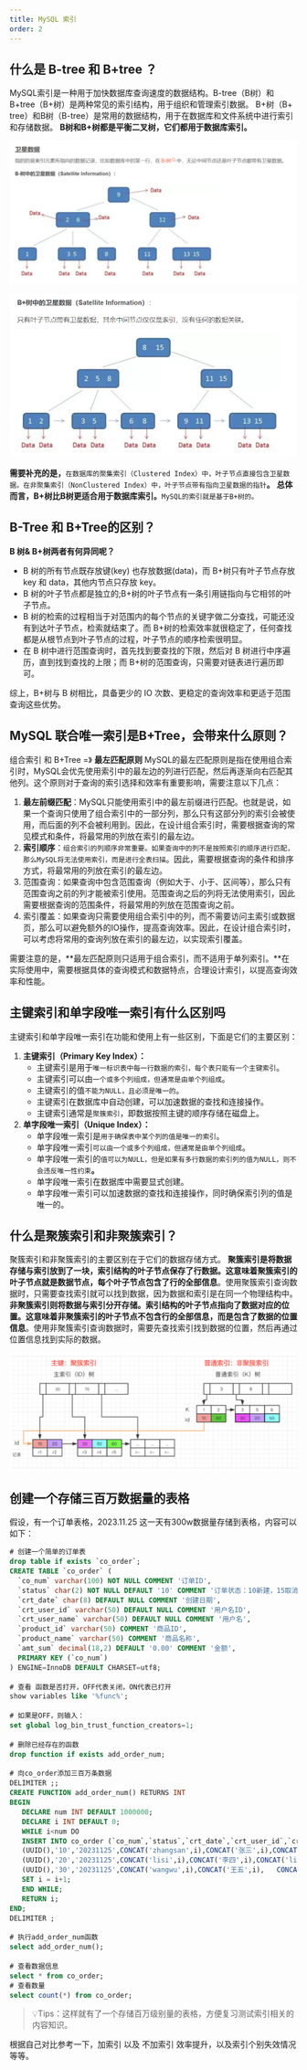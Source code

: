 ```yaml
---
title: MySQL 索引
order: 2
---
```


## 什么是 B-tree 和 B+tree ？
MySQL索引是一种用于加快数据库查询速度的数据结构。B-tree（B树）和B+tree（B+树）是两种常见的索引结构，用于组织和管理索引数据。
B+树（B+ tree）和B树（B-tree）是常用的数据结构，用于在数据库和文件系统中进行索引和存储数据。
**B树和B+树都是平衡二叉树，它们都用于数据库索引。**

![image-20250122141253770](https://raw.githubusercontent.com/xupengboo/xupengboo-picture/main/img/image-20250122141253770.png)

![image-20250122141306910](https://raw.githubusercontent.com/xupengboo/xupengboo-picture/main/img/image-20250122141306910.png)

**需要补充的是，**`在数据库的聚集索引（Clustered Index）中，叶子节点直接包含卫星数据。在非聚集索引（NonClustered Index）中，叶子节点带有指向卫星数据的指针`**。**
**总体而言，B+树比B树更适合用于数据库索引。**`MySQL的索引就是基于B+树的。`

## B-Tree 和 B+Tree的区别？
**B 树& B+树两者有何异同呢？**

- B 树的所有节点既存放键(key) 也存放数据(data)，而 B+树只有叶子节点存放 key 和 data，其他内节点只存放 key。
- B 树的叶子节点都是独立的;B+树的叶子节点有一条引用链指向与它相邻的叶子节点。
- B 树的检索的过程相当于对范围内的每个节点的关键字做二分查找，可能还没有到达叶子节点，检索就结束了。而 B+树的检索效率就很稳定了，任何查找都是从根节点到叶子节点的过程，叶子节点的顺序检索很明显。
- 在 B 树中进行范围查询时，首先找到要查找的下限，然后对 B 树进行中序遍历，直到找到查找的上限；而 B+树的范围查询，只需要对链表进行遍历即可。

综上，B+树与 B 树相比，具备更少的 IO 次数、更稳定的查询效率和更适于范围查询这些优势。
## MySQL 联合唯一索引是B+Tree，会带来什么原则？
组合索引 和 B+Tree =》 **最左匹配原则**
MySQL的最左匹配原则是指在使用组合索引时，MySQL会优先使用索引中的最左边的列进行匹配，然后再逐渐向右匹配其他列。这个原则对于查询的索引选择和效率有重要影响，需要注意以下几点：

1. **最左前缀匹配**：MySQL只能使用索引中的最左前缀进行匹配。也就是说，如果一个查询只使用了组合索引中的一部分列，那么只有这部分列的索引会被使用，而后面的列不会被利用到。因此，在设计组合索引时，需要根据查询的常见模式和条件，将最常用的列放在索引的最左边。
2. **索引顺序**：`组合索引的列顺序非常重要。如果查询中的列不是按照索引的顺序进行匹配，那么MySQL将无法使用索引，而是进行全表扫描`。因此，需要根据查询的条件和排序方式，将最常用的列放在索引的最左边。
3. 范围查询：如果查询中包含范围查询（例如大于、小于、区间等），那么只有范围查询之前的列才能被索引使用。范围查询之后的列将无法使用索引，因此需要根据查询的范围条件，将最常用的列放在范围查询之前。
4. 索引覆盖：如果查询只需要使用组合索引中的列，而不需要访问主索引或数据页，那么可以避免额外的IO操作，提高查询效率。因此，在设计组合索引时，可以考虑将常用的查询列放在索引的最左边，以实现索引覆盖。

需要注意的是，**最左匹配原则只适用于组合索引，而不适用于单列索引。**在实际使用中，需要根据具体的查询模式和数据特点，合理设计索引，以提高查询效率和性能。
## 主键索引和单字段唯一索引有什么区别吗
主键索引和单字段唯一索引在功能和使用上有一些区别，下面是它们的主要区别：

1. **主键索引（Primary Key Index）：**
   - 主键索引是用于`唯一标识表中每一行数据的索引，每个表只能有一个主键索引`。
   - 主键索引可以由`一个或多个列组成，但通常是由单个列组成`。
   - 主键索引的值`不能为NULL，且必须是唯一的`。
   - 主键索引在数据库中自动创建，可以加速数据的查找和连接操作。
   - 主键索引通常是`聚簇索引`，即数据按照主键的顺序存储在磁盘上。
2. **单字段唯一索引（Unique Index）：**
   - 单字段唯一索引是`用于确保表中某个列的值是唯一的索引`。
   - 单字段唯一索引`可以由一个或多个列组成，但通常是由单个列组成`。
   - 单字段唯一索引的`值可以为NULL，但是如果有多行数据的索引列的值为NULL，则不会违反唯一性约束`**。**
   - 单字段唯一索引在数据库中需要显式创建。
   - 单字段唯一索引可以加速数据的查找和连接操作，同时确保索引列的值是唯一的。
## 什么是聚簇索引和非聚簇索引？
聚簇索引和非聚簇索引的主要区别在于它们的数据存储方式。
**聚簇索引是将数据存储与索引放到了一块，索引结构的叶子节点保存了行数据。这意味着聚簇索引的叶子节点就是数据节点，每个叶子节点包含了行的全部信息**。使用聚簇索引查询数据时，只需要查找索引就可以找到数据，因为数据和索引是在同一个物理结构中。
**非聚簇索引则将数据与索引分开存储。索引结构的叶子节点指向了数据对应的位置。这意味着非聚簇索引的叶子节点不包含行的全部信息，而是包含了数据的位置信息**。使用非聚簇索引查询数据时，需要先查找索引找到数据的位置，然后再通过位置信息找到实际的数据。

![image-20250122141316011](https://raw.githubusercontent.com/xupengboo/xupengboo-picture/main/img/image-20250122141316011.png)

## 创建一个存储三百万数据量的表格
假设，有一个订单表格，2023.11.25 这一天有300w数据量存储到表格，内容可以如下：
```sql
# 创建一个简单的订单表
drop table if exists `co_order`;
CREATE TABLE `co_order` (
  `co_num` varchar(100) NOT NULL COMMENT '订单ID',
  `status` char(2) NOT NULL DEFAULT '10' COMMENT '订单状态：10新建，15取消，20已支付，30已完成',
  `crt_date` char(8) DEFAULT NULL COMMENT '创建日期',
  `crt_user_id` varchar(50) DEFAULT NULL COMMENT '用户名ID',
  `crt_user_name` varchar(50) DEFAULT NULL COMMENT '用户名',
  `product_id` varchar(50) COMMENT '商品ID',
  `product_name` varchar(50) COMMENT '商品名称',
  `amt_sum` decimal(18,2) DEFAULT '0.00' COMMENT '金额',
  PRIMARY KEY (`co_num`)
) ENGINE=InnoDB DEFAULT CHARSET=utf8;

# 查看 函数是否打开，OFF代表关闭，ON代表已打开
show variables like '%func%';

# 如果是OFF，则输入：
set global log_bin_trust_function_creators=1;

# 删除已经存在的函数
drop function if exists add_order_num;

# 向co_order添加三百万条数据
DELIMITER ;;  
CREATE FUNCTION add_order_num() RETURNS INT
BEGIN
   DECLARE num INT DEFAULT 1000000;
   DECLARE i INT DEFAULT 0;
   WHILE i<num DO
   INSERT INTO co_order (`co_num`,`status`,`crt_date`,`crt_user_id`,`crt_user_name`,`product_id`,`product_name`,`amt_sum`) VALUES 
   (UUID(),'10','20231125',CONCAT('zhangsan',i),CONCAT('张三',i),CONCAT('zhangsanproduct',i),CONCAT('张三商品',i),FLOOR(RAND()*100)),
   (UUID(),'20','20231125',CONCAT('lisi',i),CONCAT('李四',i),CONCAT('lisiproduct',i),CONCAT('李四商品',i),FLOOR(RAND()*100)),
   (UUID(),'30','20231125',CONCAT('wangwu',i),CONCAT('王五',i),	CONCAT('wangwuproduct',i),CONCAT('王五商品',i),FLOOR(RAND()*100));
   SET i = i+1;
   END WHILE;
   RETURN i;
END;
DELIMITER ;

# 执行add_order_num函数
select add_order_num();

# 查看数据信息
select * from co_order;
# 查看数量
select count(*) from co_order;
```
> 💡Tips：这样就有了一个存储百万级别量的表格，方便复习测试索引相关的内容知识。

根据自己对比参考一下，加索引 以及 不加索引 效率提升，以及索引个别失效情况等等。


